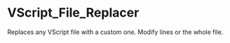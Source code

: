 # VScript_File_Replacer
Replaces any VScript file with a custom one. Modify lines or the whole file.
